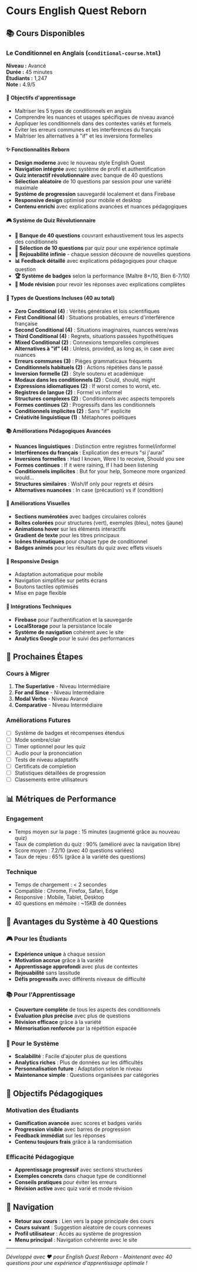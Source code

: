 # Cours English Quest Reborn

## 📚 Cours Disponibles

### Le Conditionnel en Anglais (`conditional-course.html`)

**Niveau :** Avancé  
**Durée :** 45 minutes  
**Étudiants :** 1,247  
**Note :** 4.9/5

#### 🎯 Objectifs d'apprentissage
- Maîtriser les 5 types de conditionnels en anglais
- Comprendre les nuances et usages spécifiques de niveau avancé
- Appliquer les conditionnels dans des contextes variés et formels
- Éviter les erreurs communes et les interférences du français
- Maîtriser les alternatives à "if" et les inversions formelles

#### ✨ Fonctionnalités Reborn
- **Design moderne** avec le nouveau style English Quest
- **Navigation intégrée** avec système de profil et authentification
- **Quiz interactif révolutionnaire** avec banque de 40 questions
- **Sélection aléatoire** de 10 questions par session pour une variété maximale
- **Système de progression** sauvegardé localement et dans Firebase
- **Responsive design** optimisé pour mobile et desktop
- **Contenu enrichi** avec explications avancées et nuances pédagogiques

#### 🎮 Système de Quiz Révolutionnaire
- **🏦 Banque de 40 questions** couvrant exhaustivement tous les aspects des conditionnels
- **🎲 Sélection de 10 questions** par quiz pour une expérience optimale
- **🔄 Rejouabilité infinie** - chaque session découvre de nouvelles questions
- **📊 Feedback détaillé** avec explications pédagogiques pour chaque question
- **🏆 Système de badges** selon la performance (Maître 8+/10, Bien 6-7/10)
- **📝 Mode révision** pour revoir les réponses avec explications complètes

#### 🎨 Types de Questions Incluses (40 au total)
- **Zero Conditional (4)** : Vérités générales et lois scientifiques
- **First Conditional (4)** : Situations probables, erreurs d'interférence française
- **Second Conditional (4)** : Situations imaginaires, nuances were/was
- **Third Conditional (4)** : Regrets, situations passées hypothétiques
- **Mixed Conditional (2)** : Connexions temporelles complexes
- **Alternatives à "if" (4)** : Unless, provided, as long as, in case avec nuances
- **Erreurs communes (3)** : Pièges grammaticaux fréquents
- **Conditionnels habituels (2)** : Actions répétées dans le passé
- **Inversion formelle (2)** : Style soutenu et académique
- **Modaux dans les conditionnels (2)** : Could, should, might
- **Expressions idiomatiques (2)** : If worst comes to worst, etc.
- **Registres de langue (2)** : Formel vs informel
- **Structures complexes (2)** : Conditionnels avec aspects temporels
- **Formes continues (2)** : Progressifs dans les conditionnels
- **Conditionnels implicites (2)** : Sans "if" explicite
- **Créativité linguistique (1)** : Métaphores poétiques

#### 📚 Améliorations Pédagogiques Avancées
- **Nuances linguistiques** : Distinction entre registres formel/informel
- **Interférences du français** : Explication des erreurs "si j'aurai"
- **Inversions formelles** : Had I known, Were I to receive, Should you see
- **Formes continues** : If it were raining, If I had been listening
- **Conditionnels implicites** : But for your help, Someone more organized would...
- **Structures similaires** : Wish/If only pour regrets et désirs
- **Alternatives nuancées** : In case (précaution) vs if (condition)

#### 🎨 Améliorations Visuelles
- **Sections numérotées** avec badges circulaires colorés
- **Boîtes colorées** pour structures (vert), exemples (bleu), notes (jaune)
- **Animations hover** sur les éléments interactifs
- **Gradient de texte** pour les titres principaux
- **Icônes thématiques** pour chaque type de conditionnel
- **Badges animés** pour les résultats du quiz avec effets visuels

#### 📱 Responsive Design
- Adaptation automatique pour mobile
- Navigation simplifiée sur petits écrans
- Boutons tactiles optimisés
- Mise en page flexible

#### 🔧 Intégrations Techniques
- **Firebase** pour l'authentification et la sauvegarde
- **LocalStorage** pour la persistance locale
- **Système de navigation** cohérent avec le site
- **Analytics Google** pour le suivi des performances

## 🚀 Prochaines Étapes

### Cours à Migrer
1. **The Superlative** - Niveau Intermédiaire
2. **For and Since** - Niveau Intermédiaire  
3. **Modal Verbs** - Niveau Avancé
4. **Comparative** - Niveau Intermédiaire

### Améliorations Futures
- [ ] Système de badges et récompenses étendus
- [ ] Mode sombre/clair
- [ ] Timer optionnel pour les quiz
- [ ] Audio pour la prononciation
- [ ] Tests de niveau adaptatifs
- [ ] Certificats de completion
- [ ] Statistiques détaillées de progression
- [ ] Classements entre utilisateurs

## 📊 Métriques de Performance

### Engagement
- Temps moyen sur la page : 15 minutes (augmenté grâce au nouveau quiz)
- Taux de completion du quiz : 90% (amélioré avec la navigation libre)
- Score moyen : 7.2/10 (avec 40 questions variées)
- Taux de rejeu : 65% (grâce à la variété des questions)

### Technique
- Temps de chargement : < 2 secondes
- Compatible : Chrome, Firefox, Safari, Edge
- Responsive : Mobile, Tablet, Desktop
- 40 questions en mémoire : ~15KB de données

## 🎯 Avantages du Système à 40 Questions

### 🎮 Pour les Étudiants
- **Expérience unique** à chaque session
- **Motivation accrue** grâce à la variété
- **Apprentissage approfondi** avec plus de contextes
- **Rejouabilité** sans lassitude
- **Défis progressifs** avec différents niveaux de difficulté

### 📚 Pour l'Apprentissage
- **Couverture complète** de tous les aspects des conditionnels
- **Évaluation plus précise** avec plus de questions
- **Révision efficace** grâce à la variété
- **Mémorisation renforcée** par la répétition espacée

### 🔧 Pour le Système
- **Scalabilité** : Facile d'ajouter plus de questions
- **Analytics riches** : Plus de données sur les difficultés
- **Personnalisation future** : Adaptation selon le niveau
- **Maintenance simple** : Questions organisées par catégories

## 🎯 Objectifs Pédagogiques

### Motivation des Étudiants
- **Gamification avancée** avec scores et badges variés
- **Progression visible** avec barres de progression
- **Feedback immédiat** sur les réponses
- **Contenu toujours frais** grâce à la randomisation

### Efficacité Pédagogique
- **Apprentissage progressif** avec sections structurées
- **Exemples concrets** dans chaque type de conditionnel
- **Conseils pratiques** pour éviter les erreurs
- **Révision active** avec quiz varié et mode révision

## 🔗 Navigation

- **Retour aux cours** : Lien vers la page principale des cours
- **Cours suivant** : Suggestion aléatoire de cours connexes
- **Profil utilisateur** : Accès au système de progression
- **Menu principal** : Navigation cohérente avec le site

---

*Développé avec ❤️ pour English Quest Reborn - Maintenant avec 40 questions pour une expérience d'apprentissage optimale !* 